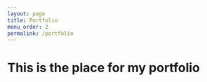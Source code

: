 ```yaml
---
layout: page
title: Portfolio
menu_order: 2
permalink: /portfolio
---
```

# This is the place for my portfolio
